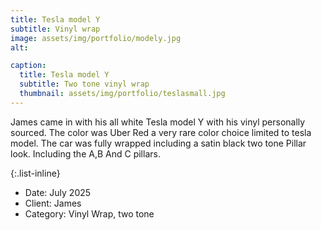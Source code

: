 ```yaml
---
title: Tesla model Y
subtitle: Vinyl wrap
image: assets/img/portfolio/modely.jpg
alt: 

caption:
  title: Tesla model Y
  subtitle: Two tone vinyl wrap
  thumbnail: assets/img/portfolio/teslasmall.jpg
---
```

James came in with his all white Tesla model Y with his vinyl personally sourced. The color was Uber Red a very rare color choice limited to tesla model. The car was fully wrapped including a satin black two tone Pillar look. Including the A,B And C pillars. 

{:.list-inline}
- Date: July 2025 
- Client: James
- Category: Vinyl Wrap, two tone 

